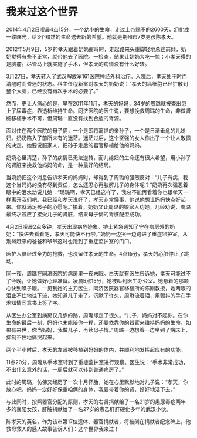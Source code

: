 # 我来过这个世界

2014年4月2日凌晨4点15分，一个幼小的生命，走过上帝赐予的2600天，幻化成一缕曙光，给3个黯然的生命送去新的希望。他就是荆州市7岁男孩陈孝天。 

2012年5月9日，5岁的孝天跟着奶奶遛弯时，走起路来头重脚轻地总往前倾，奶奶觉得有些不正常，就带他去了医院。一检查，结果让奶奶大吃一惊：小孝天得的是脑瘤。尽管马上就实施了手术，但孝天的病情没有什么好转。 

3月27日，孝天转入了武汉解放军161医院神经外科治疗。入院后，孝天处于时而清醒时而昏迷的状态。科主任程新富对孝天的奶奶说：“孝天的癌细胞已经扩散到整个大脑，已经没有再次手术的必要了。” 

然而，更让人痛心的是，早在2011年11月，孝天的妈妈，34岁的周璐就被查出患上了尿毒症，靠透析维持生命。同济医院的医生说，要想挽救周璐的生命，非做肾脏移植手术不可，但周璐一直没有找到合适的肾源。 

面对住在两个医院的母子俩，一个是即将离世的亲孙子，一个是日渐垂危的儿媳妇。奶奶陷入了前所未有的迷茫。迷茫过后，这个坚强的女人作出了一个让人敬佩的决定，她要说服家人，把孙子走后的器官移植给他的妈妈。 

奶奶心里清楚，孙子的病情已无法逆转，而儿媳妇的生命还有很大希望，用小孙子的肾脏来挽救他妈妈的命，是一种最好的结局。 

当奶奶把这个消息告诉孝天的妈妈时，却得到了周璐的强烈反对：“儿子有病，我这个当妈妈的没有尽到责任，怎么还忍心再肢解儿子的身体呢？”奶奶再次强忍着眼中的泪水劝说儿媳：“璐璐啊，孝天已经这样了，我总不能再看着你也跟孝天一样离开我们吧。我已经和孝天说好了，孝天非常懂事，他说他想让妈妈快点好起来。你就满足孩子的心愿吧。”接着，奶奶又让周璐的娘家人劝她。几经劝说，周璐最终才答应了接受儿子的肾脏，结果母子俩的肾脏配型成功。 

4月2日凌晨2点多钟，孝天出现病危迹象。护士紧急通知了守在病房外的奶奶：“快进去看看吧，孝天可能快不行啦。”奶奶一边哭一边跑进了重症监护室。从荆州赶来的爸爸和爷爷这时也跑到了重症监护室的门口。 

医护人员经过全力的抢救，也没留住孝天的生命。4点15分，孝天的心脏停止了跳动。 

同一夜，周璐在同济医院的病房里一夜未眠。白天就有医生告诉她，孝天可能过不了今晚，让她做好心理准备。凌晨5点15分，她被叫到医生办公室。她悬着的那颗心快到嗓子眼。一见到她的主刀医生、同济医院器官移植所的陈刚教授，她两眼的泪止不住地往下流，她知道儿子走了。沉默了许久，周璐流着泪，用颤抖的手在手术知情同意书上签了字。 

从医生办公室到病房仅几步的路，周璐却走了很久。“儿子，妈妈对不起你。在你生命的最后一刻，妈妈也未能陪你一程，还要依靠你的器官来维持妈妈的生命。如果有来世，你当妈妈，我做儿子，再续母子情。”周璐一边想着一边坐到了病床上，抑制不住地痛哭起来。 

两个半小时后，孝天的左肾被移植到妈妈的体内，并顺利地发挥起应有的功能。 

11点20分，周璐从手术室转到了重症监护室进行观察。医生说：“手术非常成功，不出什么意外的话，一周后就可以转到普通病房了。” 

此时的周璐，仿佛又经历了一次十月怀胎，她在心里默默地对儿子说：“孝天，你放心吧。妈妈一定好好保重咱俩的身体，我要带着你的肾，好好地活下去。” 

与此同时，按照器官分配的原则，孝天的右肾捐献给了一名21岁的患尿毒症两年多的襄阳女孩，肝脏捐献给了一名27岁的患乙肝肝硬化多年的武汉小伙。 

陈孝天的英名，作为该市第17位遗体、器官捐献者，将被刻在捐献者纪念碑上，他救母救人的感人故事告诉人们：这个世界我来过！